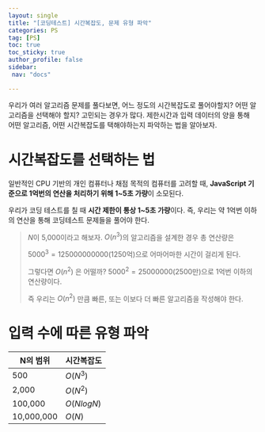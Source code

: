 ```yaml
---
layout: single
title: "[코딩테스트] 시간복잡도, 문제 유형 파악"
categories: PS
tag: [PS]
toc: true
toc_sticky: true
author_profile: false
sidebar:
 nav: "docs"

---
```


우리가 여러 알고리즘 문제를 풀다보면, 어느 정도의 시간복잡도로 풀어야할지? 어떤 알고리즘을 선택해야 할지? 고민되는 경우가 많다. 제한시간과 입력 데이터의 양을 통해 어떤 알고리즘, 어떤 시간복잡도를 택해야하는지 파악하는 법을 알아보자.

# 시간복잡도를 선택하는 법

일반적인 CPU 기반의 개인 컴퓨터나 채점 목적의 컴퓨터를 고려할 때, **JavaScript 기준으로 1억번의 연산을 처리하기 위해 1~5초 가량**이 소모된다. 

우리가 코딩 테스트를 칠 때 **시간 제한이 통상 1~5초 가량**이다. 즉, 우리는 약 1억번 이하의 연산을 통해 코딩테스트 문제들을 풀어야 한다. 

> $N$이 5,000이라고 해보자. $O(n^3)$의 알고리즘을 설계한 경우 총 연산량은 
> 
> $5000^3 = 125000000000$(1250억)으로 어마어마한 시간이 걸리게 된다. 
> 
> 그렇다면 $O(n^2)$ 은 어떨까? $5000^2=25000000$(2500만)으로 1억번 이하의 연산량이다. 
> 
> 즉 우리는 $O(n^2)$ 만큼 빠른, 또는 이보다 더 빠른 알고리즘을 작성해야 한다. 

# 입력 수에 따른 유형 파악

| N의 범위      | 시간복잡도      |
| ---------- | ---------- |
| 500        | $O(N^3$)   |
| 2,000      | $O(N^2)$   |
| 100,000    | $O(NlogN)$ |
| 10,000,000 | $O(N)$     |


